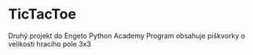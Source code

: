 # TicTacToe
Druhý projekt do Engeto Python Academy
Program obsahuje piškvorky o velikosti hracího pole 3x3

